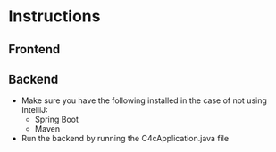 # Instructions 

## **Frontend**

## **Backend**
- Make sure you have the following installed in the case of not using IntelliJ:
  - Spring Boot
  - Maven
- Run the backend by running the C4cApplication.java file

